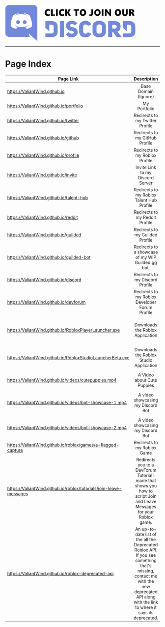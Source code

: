 <a href="https://discord.gg/dom"><img src="img/joinDiscordButton.png"></a>


***


# Page Index
| Page Link | Description | Extra Note |
| ------------- |:-------------:| -----:|
| https://ValiantWind.github.io | Base Domain (Ignore) | N/A |
| https://ValiantWind.github.io/portfolio | My Portfolio | N/A |
| https://ValiantWind.github.io/twitter | Redirects to my Twitter Profile | N/A |
| https://ValiantWind.github.io/github | Redirects to my GitHub Profile | N/A |
| https://ValiantWind.github.io/profile | Redirects to my Roblox Profile | N/A |
| https://ValiantWind.github.io/invite | Invite Link to my Discord Server | N/A |
| https://ValiantWind.github.io/talent-hub | Redirects to my Roblox Talent Hub Profile | Must be logged in to the Talent Hub to view|
| https://ValiantWind.github.io/reddit | Redirects to my Reddit Profile | N/A |
| https://ValiantWind.github.io/guilded | Redirects to my Guilded Profile | N/A |
| https://ValiantWind.github.io/guilded-bot | Redirects to a showcase of my WIP Guilded.gg bot. | N/A |
| https://ValiantWind.github.io/discord | Redirects to my Discord Profile | Must be logged into Discord to view |
| https://ValiantWind.github.io/devforum | Redirects to my Roblox Developer Forum Profile | N/A |
| https://ValiantWind.github.io/RobloxPlayerLauncher.exe | Downloads the Roblox Application | Doesn't contain a virus or anything malicious. Its the exact same client you download from the official Roblox Website. |
| https://ValiantWind.github.io/RobloxStudioLauncherBeta.exe | Downloads the Roblox Studio Application | Doesn't contain a virus or anything malicious. Its the exact same client you download from the official Roblox Website. |
| https://ValiantWind.github.io/videos/cutepuppies.mp4 | A Video about Cute Puppies | N/A |
| https://ValiantWind.github.io/videos/bot-showcase-1.mp4 | A video showcasing my Discord Bot| Doesn't contain a virus or anything malicious. Its the exact same client you download from the official Roblox Website. |
| https://ValiantWind.github.io/videos/bot-showcase-2.mp4 | A video showcasing my Discord Bot | N/A |
| https://ValiantWind.github.io/roblox/games/a-flagged-capture | Redirects to my Roblox Game | Must be logged into Roblox to play it |
| https://ValiantWind.github.io/roblox/tutorials/join-leave-messages | Redirects you to a DevForum Tutorial I made that shows you how to script Join and Leave Messages for your Roblox game. | N/A |
| https://ValiantWind.github.io/roblox-deprecated-api | An up-to-date list of the all the Deprecated Roblox API. If you see something that's missing, contact me with the new deprecated API along with the link to where it says its deprecated. | www.dontasktoask.com |
